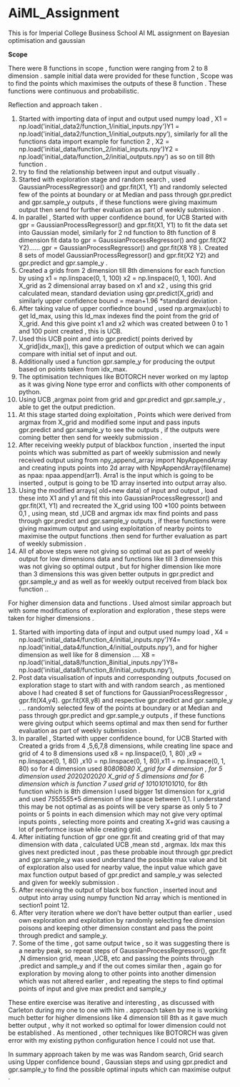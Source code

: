 # AiML_Assignment
This is for Imperial College Business School AI ML assignment on Bayesian optimisation and gaussian


**Scope**

There were 8 functions in scope , function were ranging from 2 to 8 dimension . sample initial data were provided for these function , Scope was to find the points which maximises the outputs of these 8 function . These functions were continuous and probabilistic.

Reflection and approach taken .

1. Started with importing data of input and output used numpy load , X1 = np.load('initial_data2/function_1/initial_inputs.npy')Y1 = np.load('initial_data2/function_1/initial_outputs.npy’), similarly for all the functions data import example for function 2 , X2 = np.load('initial_data/function_2/initial_inputs.npy')Y2 = np.load('initial_data/function_2/initial_outputs.npy’) as so on till 8th function .
2.  try to find the relationship between input and output visually .
3. Started with exploration stage and random search , used GaussianProcessRegressor() and gpr.fit(X1, Y1) and randomly selected few of the points at boundary or at Median  and pass through  gpr.predict and gpr.sample_y outputs , if these functions were giving maximum output then send for further evaluation as part of weekly submission .
4. In parallel , Started with upper confidence bound, for UCB Started with gpr = GaussianProcessRegressor() and gpr.fit(X1, Y1) to fit the data set into  Gaussian model, similarly for 2 nd function  to 8th function of 8 dimension fit data to gpr = GaussianProcessRegressor() and gpr.fit(X2 Y2)…… gpr = GaussianProcessRegressor() and gpr.fit(X8 Y8 ).  Created 8 sets of model GaussianProcessRegressor() and gpr.fit(X2 Y2) and gpr.predict and gpr.sample_y .
5. Created a grids from 2 dimension till 8th dimensions for each function by using x1 = np.linspace(0, 1, 100) x2 = np.linspace(0, 1, 100).  And X_grid as 2 dimensional array based on x1 and x2 , using this grid calculated mean, standard deviation using gpr.predict(X_grid) and similarly upper confidence bound = mean+1.96 *standard deviation .
6. After taking value of upper confiednce bound , used np.argmax(ucb) to get Id_max, using this Id_max indexes find the point from the grid of X_grid. And this give point  x1 and x2 which was created between  0 to 1 and 100 point created , this is UCB.
7. Used this UCB point and into gpr.predict( points derived by X_grid[idx_max]), this gave a prediction of output which we can again compare with initial set of input and out. 
8. Additionally used a function gpr.sample_y for producing the output based on points taken from idx_max.
9. The optimisation techniques like BOTORCH never worked on my laptop as it was giving None type error and conflicts with other components of python.
10. Using UCB ,argmax point from grid and  gpr.predict and gpr.sample_y , able to get  the output prediction.
11. At this stage started doing exploitation , Points which were derived from argmax from X_grid and modified some input and pass inputs gpr.predict and gpr.sample_y to see the outputs , if the outputs were coming better then send for weekly submission .
12. After receiving weekly putput of blackbox function , inserted the input points which was submitted as part of weekly submission and newly received output using from npy_append_array import NpyAppendArray and creating inputs points into 2d array with NpyAppendArray(filename) as npaa: npaa.append(arr1).  Arra1 is the input which is going to be inserted , output is going to be 1D array inserted into output array also.
13. Using the modified arrays( old+new data) of input and output , load these into X1 and y1 and fit this into GaussianProcessRegressor() and gpr.fit(X1, Y1) and recreated the X_grid using 100 *100 points between 0,1 , using mean, std ,UCB and argmax idx max find points and pass through gpr.predict and gpr.sample_y outputs , if these functions were giving maximum output  and using exploitation of nearby points to maximise the output functions .then send for further evaluation as part of weekly submission .
14. All of above steps were not giving so optimal out as part of weekly output for low dimensions data and functions like till 3 dimension this was not giving so optimal output ,  but for higher dimension like more than 3 dimensions this was given better outputs in gpr.predict and gpr.sample_y and as well as for weekly output received from black box function ..

For higher dimension data and functions . Used almost similar approach but with some modifications of  exploration and exploration ,  these steps were taken for higher dimensions .

1. Started with importing data of input and output used numpy load , X4 = np.load('initial_data4/function_4/initial_inputs.npy')Y4= np.load('initial_data4/function_4/initial_outputs.npy’), and for higher dimension as well like for  8 dimension …. X8 = np.load('initial_data8/function_8initial_inputs.npy')Y8= np.load('initial_data8/function_8/initial_outputs.npy’),
2. Post data visualisation of inputs and corresponding outputs ,focused on exploration stage to start with  and with random search , as mentioned above I had created 8 set of functions for  GaussianProcessRegressor , gpr.fit(X4,y4). gpr.fit(X8,y8) and respective gpr.predict and gpr.sample_y . .. randomly selected few of the points at boundary or at Median  and pass through  gpr.predict and gpr.sample_y outputs , if these functions were giving  output which seems optimal and max then send for further evaluation as part of weekly submission .
3. In parallel , Started with upper confidence bound, for UCB Started with Created a grids from 4 ,5,6,7,8  dimensions, while creating line space and grid of 4 to 8 dimensions used  x8 = np.linspace(0, 1, 80) ,x9 = np.linspace(0, 1, 80) ,x10 = np.linspace(0, 1, 80),x11 = np.linspace(0, 1, 80)  so for 4 dimension used 80*80*80*80 X_grid for 4 dimension , for 5 dimension used 20*20*20*20*20 X_grid of 5 dimensions and for 6 dimension which is function 7 used grid of 10*10*10*10*10*10, for 8th function which is 8th dimension I used bigger 1st dimension for x_grid and used 7*5*5*5*5*5*5*5 dimension of line space between 0,1. I understand this may be not optimal as as points will be very sparse as only 5 to 7 points or 5 points  in each dimension which may not give very optimal inputs points ,  selecting more points and creating X+grid was causing a lot of performce issue while creating grid.
4. After initiating function of gpr one  gpr.fit and creating grid of that may dimension with data , calculated UCB ,mean std , argmax. Idx max  this gives next predicted inout , pas these probable inout through gpr.predict and gpr.sample_y was used understand the possible max value and bit of exploration also used for nearby value, the input value which gave max function output based of gpr.predict and sample_y was selected and given for weekly submission .
5. After receiving the output of black box function , inserted inout and output into array using numpy function Nd array which is mentioned in section1 point 12.
6. After very iteration where we  don’t have better output than earlier , used own exploration and exploitation by randomly selecting fee dimension poisons and keeping other dimension constant  and pass the point through predict and sample_y.  
7. Some of the time , got same output twice , so it was suggesting there is a nearby peak, so repeat steps of GaussianProcessRegressor(), gpr.fit ,N dimension grid, mean ,UCB, etc and passing the points through .predict and sample_y and if the out comes similar then , again go for exploration  by moving along to other points  into another dimension which was not altered earlier , and repeating the steps to find optimal points of input and give max predict and sample_y


These entire exercise was iterative and interesting , as discussed with Carleton during my one to one with him . approach taken by me is working much better for higher dimensions like 4 dimension till 8th as it gave much better output , why it not worked so optimal for lower dimension could not be established . As mentioned , other techniques like BOTORCH was given error with my existing python configuration hence I could not use that.

In summary approach taken by me was was Random search, Grid search using Upper confidence bound , Gaussian steps and using gpr.predict and gpr.sample_y to find the possible optimal inputs which can maximise output . 
